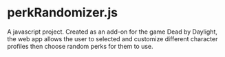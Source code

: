 # perkRandomizer.js
A javascript project. Created as an add-on for the game Dead by Daylight, the web app allows the user to selected and customize different character profiles then choose random perks for them to use.
